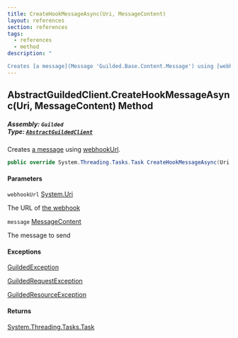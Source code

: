 ```yaml
---
title: CreateHookMessageAsync(Uri, MessageContent)
layout: references
section: references
tags:
  - references
  - method
description: "

Creates [a message](Message 'Guilded.Base.Content.Message') using [webhookUrl](AbstractGuildedClient.CreateHookMessageAsync(Uri,MessageContent)#Guilded.AbstractGuildedClient.CreateHookMessageAsync(Uri,Guilded.Base.Content.MessageContent).webhookUrl 'Guilded.AbstractGuildedClient.CreateHookMessageAsync(Uri, Guilded.Base.Content.MessageContent).webhookUrl')."
---
```


## AbstractGuildedClient.CreateHookMessageAsync(Uri, MessageContent) Method
##### **Assembly:** `Guilded`<br/>**Type:** [`AbstractGuildedClient`](AbstractGuildedClient 'Guilded.AbstractGuildedClient')

Creates [a message](Message 'Guilded.Base.Content.Message') using [webhookUrl](AbstractGuildedClient.CreateHookMessageAsync(Uri,MessageContent)#Guilded.AbstractGuildedClient.CreateHookMessageAsync(Uri,Guilded.Base.Content.MessageContent).webhookUrl 'Guilded.AbstractGuildedClient.CreateHookMessageAsync(Uri, Guilded.Base.Content.MessageContent).webhookUrl').

```csharp
public override System.Threading.Tasks.Task CreateHookMessageAsync(Uri webhookUrl, Guilded.Base.Content.MessageContent message);
```
#### Parameters

<a name='Guilded.AbstractGuildedClient.CreateHookMessageAsync(Uri,Guilded.Base.Content.MessageContent).webhookUrl'></a>

`webhookUrl` [System.Uri](https://docs.microsoft.com/en-us/dotnet/api/System.Uri 'System.Uri')

The URL of [the webhook](Webhook 'Guilded.Base.Servers.Webhook')

<a name='Guilded.AbstractGuildedClient.CreateHookMessageAsync(Uri,Guilded.Base.Content.MessageContent).message'></a>

`message` [MessageContent](MessageContent 'Guilded.Base.Content.MessageContent')

The message to send

#### Exceptions

[GuildedException](GuildedException 'Guilded.Base.GuildedException')

[GuildedRequestException](GuildedRequestException 'Guilded.Base.GuildedRequestException')

[GuildedResourceException](GuildedResourceException 'Guilded.Base.GuildedResourceException')

#### Returns
[System.Threading.Tasks.Task](https://docs.microsoft.com/en-us/dotnet/api/System.Threading.Tasks.Task 'System.Threading.Tasks.Task')